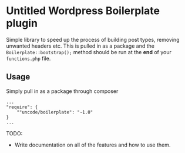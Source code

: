 # Untitled Wordpress Boilerplate plugin

Simple library to speed up the process of building post types, removing unwanted headers etc. This is pulled in as a package and the `Boilerplate::bootstrap();` method should be run at the **end** of your `functions.php` file.

## Usage

Simply pull in as a package through composer

```
...
"require": {
    ""uncode/boilerplate": "~1.0"
}
...
```

TODO:

* Write documentation on all of the features and how to use them.
